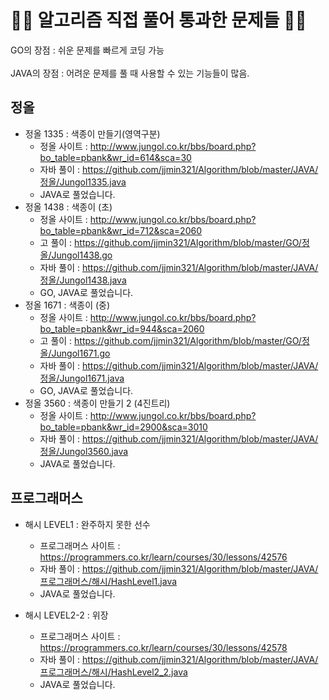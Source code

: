 <h1> 👨‍💻 알고리즘 직접 풀어 통과한 문제들 👨‍💻</h1>
GO의 장점 : 쉬운 문제를 빠르게 코딩 가능 <br>
<br>
JAVA의 장점 : 어려운 문제를 풀 때 사용할 수 있는 기능들이 많음.<br>

<h2> 정올</h2>

- 정올 1335 : 색종이 만들기(영역구분)
    - 정올 사이트 : http://www.jungol.co.kr/bbs/board.php?bo_table=pbank&wr_id=614&sca=30
    - 자바 풀이 : https://github.com/jjmin321/Algorithm/blob/master/JAVA/정올/Jungol1335.java
    - JAVA로 풀었습니다.
- 정올 1438 : 색종이 (초)
    - 정올 사이트 : http://www.jungol.co.kr/bbs/board.php?bo_table=pbank&wr_id=712&sca=2060
    - 고 풀이 : https://github.com/jjmin321/Algorithm/blob/master/GO/정올/Jungol1438.go
    - 자바 풀이 : https://github.com/jjmin321/Algorithm/blob/master/JAVA/정올/Jungol1438.java
    - GO, JAVA로 풀었습니다.
- 정올 1671 : 색종이 (중)
    - 정올 사이트 : http://www.jungol.co.kr/bbs/board.php?bo_table=pbank&wr_id=944&sca=2060
    - 고 풀이 : https://github.com/jjmin321/Algorithm/blob/master/GO/정올/Jungol1671.go
    - 자바 풀이 : https://github.com/jjmin321/Algorithm/blob/master/JAVA/정올/Jungol1671.java
    - GO, JAVA로 풀었습니다.
- 정올 3560 : 색종이 만들기 2 (4진트리)
    - 정올 사이트 : http://www.jungol.co.kr/bbs/board.php?bo_table=pbank&wr_id=2900&sca=3010
    - 자바 풀이 : https://github.com/jjmin321/Algorithm/blob/master/JAVA/정올/Jungol3560.java
    - JAVA로 풀었습니다.

<h2> 프로그래머스</h2>

- 해시 LEVEL1 : 완주하지 못한 선수
    - 프로그래머스 사이트 : https://programmers.co.kr/learn/courses/30/lessons/42576
    - 자바 풀이 : https://github.com/jjmin321/Algorithm/blob/master/JAVA/프로그래머스/해시/HashLevel1.java
    - JAVA로 풀었습니다.

- 해시 LEVEL2-2 : 위장
    - 프로그래머스 사이트 : https://programmers.co.kr/learn/courses/30/lessons/42578
    - 자바 풀이 : https://github.com/jjmin321/Algorithm/blob/master/JAVA/프로그래머스/해시/HashLevel2_2.java
    - JAVA로 풀었습니다.